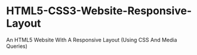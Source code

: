 # HTML5-CSS3-Website-Responsive-Layout
 An HTML5 Website With A Responsive Layout (Using CSS And Media Queries)
